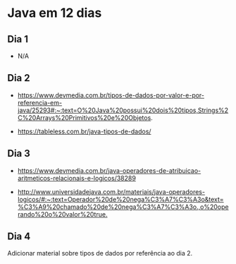 # Java em 12 dias

## Dia 1

- N/A

## Dia 2

- <https://www.devmedia.com.br/tipos-de-dados-por-valor-e-por-referencia-em-java/25293#:~:text=O%20Java%20possui%20dois%20tipos,Strings%2C%20Arrays%20Primitivos%20e%20Objetos>.

- <https://tableless.com.br/java-tipos-de-dados/>

## Dia 3

- <https://www.devmedia.com.br/java-operadores-de-atribuicao-aritmeticos-relacionais-e-logicos/38289>

- <http://www.universidadejava.com.br/materiais/java-operadores-logicos/#:~:text=Operador%20de%20nega%C3%A7%C3%A3o&text=%C3%A9%20chamado%20de%20nega%C3%A7%C3%A3o.,o%20operando%20o%20valor%20true.>

## Dia 4

Adicionar material sobre tipos de dados por referência ao dia 2.
